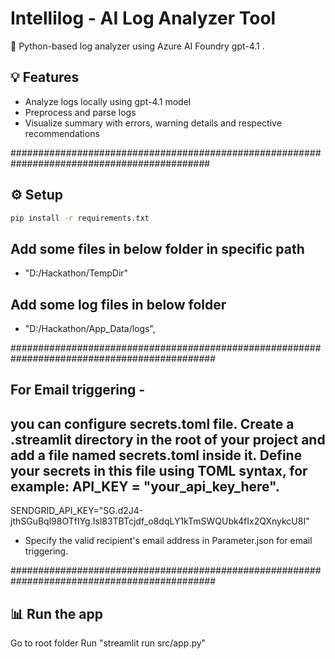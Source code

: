 # Intellilog - AI Log Analyzer Tool

🚀 Python-based log analyzer using Azure AI Foundry gpt-4.1 .

## 💡 Features

- Analyze logs locally using gpt-4.1 model
- Preprocess and parse logs
- Visualize summary with errors, warning details and respective recommendations

############################################################################################

## ⚙️ Setup

```bash
pip install -r requirements.txt
```

## Add some files in below folder in specific path

- "D:/Hackathon/TempDir"

## Add some log files in below folder

- "D:/Hackathon/App_Data/logs",

#############################################################################################

## For Email triggering -

## you can configure secrets.toml file. Create a .streamlit directory in the root of your project and add a file named secrets.toml inside it. Define your secrets in this file using TOML syntax, for example: API_KEY = "your_api_key_here".

SENDGRID_API_KEY="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"

- Specify the valid recipient's email address in Parameter.json for email triggering.

#############################################################################################

## 📊 Run the app

Go to root folder
Run "streamlit run src/app.py"
